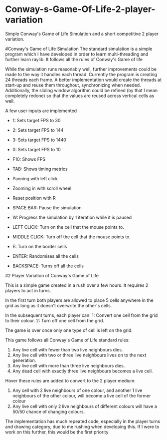 # Conway-s-Game-Of-Life-2-player-variation
Simple Conway's Game of Life Simulation and a short competitive 2 player variation.

#Conway's Game of Life Simulation
The standard simulation is a simple program which I have developed in order to learn multi-threading and further learn raylib. It follows all the rules of Conway's Game of life

While the simulation runs reasonably well, further improvements could be made to the way it handles each thread. Currently the program is creating 24 threads each frame. A better implementation would create the threads at start-up and reuse them throughout, synchronizing when needed. Additionally, the sliding window algorithm could be refined (by that I mean completely redone) so that the values are reused across vertical cells as well.

A few user inputs are implemented
- 1: Sets target FPS to 30
- 2: Sets target FPS to 144
- 3: Sets target FPS to 1440
- 0: Sets target FPS to 10

- F10: Shows FPS
- TAB: Shows timing metrics

- Panning with left click
- Zooming in with scroll wheel
- Reset position with R

- SPACE BAR: Pause the simulation
- W: Progress the simulation by 1 iteration while it is paused
  
- LEFT CLICK: Turn on the cell that the mouse points to.
- MIDDLE CLICK: Turn off the cell that the mouse points to.
- E: Turn on the border cells
- ENTER: Randomises all the cells
- BACKSPACE: Turns off all the cells

#2 Player Variation of Conway's Game of Life

This is a simple game created in a rush over a few hours. It requires 2 players to act in turns.

In the first turn both players are allowed to place 5 cells anywhere in the grid as long as it doesn't overwrite the other's cells.

In the subsequent turns, each player can: 
1: Convert one cell from the grid to their colour.
2: Turn off one cell from the grid.

The game is over once only one type of cell is left on the grid.

This game follows all Conway's Game of Life standard rules:
1. Any live cell with fewer than two live neighbours dies.
2. Any live cell with two or three live neighbours lives on to the next generation.
3. Any live cell with more than three live neighbours dies.
4. Any dead cell with exactly three live neighbours becomes a live cell.

Hover these rules are added to convert to the 2 player medium:
1. Any cell with 2 live neighbours of one colour, and another 1 live neighbours of the other colour, will become a live cell of the former colour
2. Any live cell with only 2 live neighbours of different colours will have a 50/50 chance of changing colours.

The implementation has much repeated code, especially in the player turns and drawing category, due to me rushing when developing this. If I were to work on this further, this would be the first priority.
